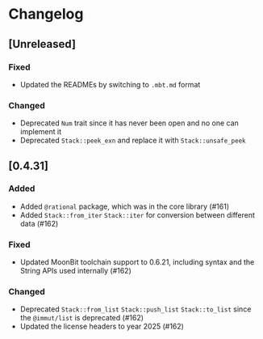 # Changelog

## [Unreleased]

### Fixed

- Updated the READMEs by switching to `.mbt.md` format

### Changed

- Deprecated `Num` trait since it has never been open and no one can implement it
- Deprecated `Stack::peek_exn` and replace it with `Stack::unsafe_peek`

## [0.4.31]

### Added

- Added `@rational` package, which was in the core library (#161)
- Added `Stack::from_iter` `Stack::iter` for conversion between different data
  (#162)

### Fixed

- Updated MoonBit toolchain support to 0.6.21, including syntax and the String
  APIs used internally (#162)

### Changed

- Deprecated `Stack::from_list` `Stack::push_list` `Stack::to_list` since the
  `@immut/list` is deprecated (#162)
- Updated the license headers to year 2025 (#162)
